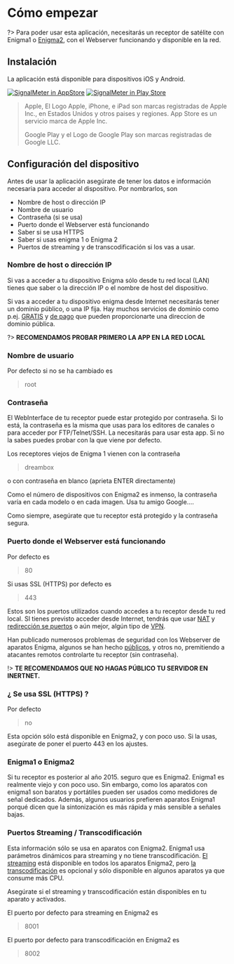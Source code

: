 # Cómo empezar

?> Para poder usar esta aplicación, necesitarás un receptor de satélite con Enigma1 o [Enigma2](https://kodi.wiki/view/Enigma2), con el Webserver funcionando y disponible en la red.

## Instalación
La aplicación está disponible para dispositivos iOS y Android.

[![SignalMeter in AppStore](https://raw.githubusercontent.com/shaxxx/Signalmeter2/master/docs/appstore.png)](https://apps.apple.com/us/app/enigma-signal-meter/id1479557163?l=hr&ls=1)
[![SignalMeter in Play Store](https://raw.githubusercontent.com/shaxxx/Signalmeter2/master/docs/play.png)](https://play.google.com/store/apps/details?id=com.krkadoni.app.signalmeter)

> Apple, El Logo Apple, iPhone, e iPad son marcas registradas de Apple Inc., en Estados Unidos y otros paises y regiones. App Store es un servicio marca de Apple Inc.
>
> Google Play y el Logo de Google Play son marcas registradas de Google LLC.

## Configuración del dispositivo
Antes de usar la aplicación asegúrate de tener los datos e información necesaria para acceder al dispositivo. Por nombrarlos, son

- Nombre de host o dirección IP
- Nombre de usuario
- Contraseña (si se usa)
- Puerto donde el Webserver está funcionando
- Saber si se usa HTTPS
- Saber si usas enigma 1 o Enigma 2
- Puertos de streaming y de transcodificación si los vas a usar.

### Nombre de host o dirección IP

Si vas a acceder a tu dispositivo Enigma sólo desde tu red local (LAN) tienes que saber o la dirección IP o el nombre de host del dispositivo.

Si vas a acceder a tu dispositivo enigma desde Internet necesitarás tener un dominio público, o una IP fija. Hay muchos servicios de dominio como p.ej. [GRATIS](http://freedns.afraid.org/) y [de pago](https://www.noip.com/) que pueden proporcionarte una direccion de dominio pública. 

?> **RECOMENDAMOS PROBAR PRIMERO LA APP EN LA RED LOCAL**

### Nombre de usuario

Por defecto si no se ha cambiado es
> root

### Contraseña

El WebInterface de tu receptor puede estar protegido por contraseña. Si lo está, la contraseña es la misma que usas para los editores de canales o para acceder por FTP/Telnet/SSH. La necesitarás para usar esta app. Si no la sabes puedes probar con la que viene por defecto.

Los receptores viejos de Enigma 1 vienen con la contraseña
> dreambox

o con contraseña en blanco (aprieta ENTER directamente)

Como el número de dispositivos con Enigma2 es inmenso, la contraseña varía en cada modelo o en cada imagen. Usa tu amigo Google....

Como siempre, asegúrate que tu receptor está protegido y la contraseña segura.

### Puerto donde el Webserver está funcionando

Por defecto es
> 80

Si usas SSL (HTTPS) por defecto es
> 443

Estos son los puertos utilizados cuando accedes a tu receptor desde tu red local. SI tienes previsto acceder desde Internet, tendrás que usar [NAT](https://en.wikipedia.org/wiki/Network_address_translation) y [redirección se puertos](https://en.wikipedia.org/wiki/Port_forwarding) o aún mejor, algún tipo de [VPN](https://en.wikipedia.org/wiki/Virtual_private_network).

Han publicado numerosos problemas de seguridad con los Webserver de aparatos Enigma, algunos se han hecho [públicos](https://www.cvedetails.com/vulnerability-list/vendor_id-16623/product_id-38482/Openwebif-Project-Openwebif.html), y otros no, premitiendo a atacantes remotos controlarte tu receptor (sin contraseña).

!> **TE RECOMENDAMOS QUE NO HAGAS PÚBLICO TU SERVIDOR EN INERTNET.**

### ¿ Se usa SSL (HTTPS) ?

Por defecto
> no

Esta opción sólo está disponible en Enigma2, y con poco uso. Si la usas, asegúrate de poner el puerto 443 en los ajustes.

### Enigma1 o Enigma2

Si tu receptor es posterior al año 2015. seguro que es Enigma2. Enigma1 es realmente viejo y con poco uso. Sin embargo, como los aparatos con enigma1 son baratos y portátiles pueden ser usados como medidores de señal dedicados. Además, algunos usuarios prefieren aparatos Enigma1 porqué dicen que la sintonización es más rápida y más sensible a señales bajas.

### Puertos Streaming / Transcodificación

Esta información sólo se usa en aparatos con Enigma2. Enigma1 usa parámetros dinámicos para streaming y no tiene transcodificación. [El streaming](https://en.wikipedia.org/wiki/Streaming_media) está disponible en todos los aparatos Enigma2, pero [la transcodificación](https://en.wikipedia.org/wiki/Transcoding) es opcional y sólo disponible en algunos aparatos ya que consume más CPU.

Asegúrate si el streaming y transcodificación están disponibles en tu aparato y activados.

El puerto por defecto para streaming en Enigma2 es
> 8001

El puerto por defecto para transcodificación en Enigma2 es
>8002


